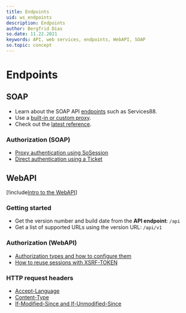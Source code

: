 ```yaml
---
title: Endpoints
uid: ws_endpoints
description: Endpoints
author: Bergfrid Dias
so.date: 11.22.2021
keywords: API, web services, endpoints, WebAPI, SOAP
so.topic: concept
---
```


# Endpoints

## SOAP

* Learn about the SOAP API [endpoints][9] such as Services88.
* Use a [built-in or custom proxy][10].
* Check out the [latest reference][12].

### Authorization (SOAP)

* [Proxy authentication using SoSession][8]
* [Direct authentication using a Ticket][11]

## WebAPI

[!include[Intro to the WebAPI](../../../includes/webapi-intro.md)]

### Getting started

* Get the version number and build date from the **API endpoint**: `/api`
* Get a list of supported URLs using the version URL: `/api/v1`

### Authorization (WebAPI)

* [Authorization types and how to configure them][3]
* [How to reuse sessions with XSRF-TOKEN][4]

### HTTP request headers

* [Accept-Language][5]
* [Content-Type][6]
* [If-Modified-Since and If-Unmodified-Since][7]

<!-- Referenced links -->
[1]: rest-webapi/index.md
[2]: agents-webapi/index.md
[3]: ../../../authentication/onsite/webapi/index.md#options
[4]: ../../../authentication/onsite/webapi/reuse-session.md
[5]: http-headers.md#accept-language
[6]: http-headers.md#content-type
[7]: http-headers.md#modified-unmodified
[8]: ../../../authentication/onsite/sosession/index.md
[9]: soap/index.md
[10]: ../proxy/index.md
[11]: ../../../authentication/onsite/index.md#the-ticket
[12]: ../../../api-reference/soap/Services88/index.md
